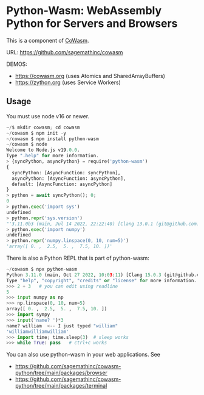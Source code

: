 # Python\-Wasm: WebAssembly Python for Servers and Browsers

This is a component of [CoWasm](https://cowasm.org). 

URL: https://github.com/sagemathinc/cowasm 

DEMOS:

- https://cowasm.org \(uses Atomics and SharedArrayBuffers\)
- https://zython.org \(uses Service Workers\)

## Usage

You must use node v16 or newer.

```py
~/$ mkdir cowasm; cd cowasm
~/cowasm $ npm init -y
~/cowasm $ npm install python-wasm
~/cowasm $ node
Welcome to Node.js v19.0.0.
Type ".help" for more information.
> {syncPython, asyncPython} = require('python-wasm')
{
  syncPython: [AsyncFunction: syncPython],
  asyncPython: [AsyncFunction: asyncPython],
  default: [AsyncFunction: asyncPython]
}
> python = await syncPython(); 0;
0
> python.exec('import sys')
undefined
> python.repr('sys.version')
"'3.11.0b3 (main, Jul 14 2022, 22:22:40) [Clang 13.0.1 (git@github.com:ziglang/zig-bootstrap.git 623481199fe17f4311cbdbbf'"
> python.exec('import numpy')
undefined
> python.repr('numpy.linspace(0, 10, num=5)')
'array([ 0. ,  2.5,  5. ,  7.5, 10. ])'
```

There is also a Python REPL that is part of python\-wasm:

```py
~/cowasm $ npx python-wasm
Python 3.11.0 (main, Oct 27 2022, 10:03:11) [Clang 15.0.3 (git@github.com:ziglang/zig-bootstrap.git 0ce789d0f7a4d89fdc4d9571 on wasi
Type "help", "copyright", "credits" or "license" for more information.
>>> 2 + 3   # you can edit using readline
5
>>> input numpy as np
>>> np.linspace(0, 10, num=5)
array([ 0. ,  2.5,  5. ,  7.5, 10. ])
>>> import sympy
>>> input('name? ')*3
name? william  <-- I just typed "william"
'williamwilliamwilliam'
>>> import time; time.sleep(3)  # sleep works
>>> while True: pass   # ctrl+c works
```

You can also use python-wasm in your web applications.  See

- https://github.com/sagemathinc/cowasm-python/tree/main/packages/browser
- https://github.com/sagemathinc/cowasm-python/tree/main/packages/terminal
